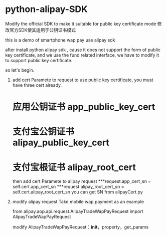 # python-alipay-SDK
Modify the official SDK to make it suitable for public key certificate mode
修改官方SDK使其适用于公钥证书模式

this is a demo of smartphone wap pay use alipay sdk

after install python alipay sdk , 
cause it does not support the form of public key certificate, and we use the fund related interface, we have to modify it to support public key certificate.

so let's begin.

1. add cert Paramete to request
   to use public key certificate,
   you must have three cert already.
   # 应用公钥证书 app_public_key_cert
   # 支付宝公钥证书 alipay_public_key_cert
   # 支付宝根证书 alipay_root_cert
   
   then add cert Paramete to alipay request
   ***request.app_cert_sn = self.cert.app_cert_sn
   ***request.alipay_root_cert_sn = self.cert.alipay_root_cert_sn
   you can get SN from alipayCert.py
   
2. modify alipay request
   Take mobile wap payment as an example
   
   from alipay.aop.api.request.AlipayTradeWapPayRequest import AlipayTradeWapPayRequest
   
   modify AlipayTradeWapPayRequest：__init__，property，get_params
    
